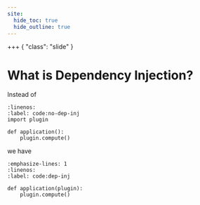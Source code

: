 ```yaml
---
site:
  hide_toc: true
  hide_outline: true
---
```


+++ { "class": "slide" }

# What is Dependency Injection?

Instead of

```{code} python
:linenos:
:label: code:no-dep-inj
import plugin

def application():
    plugin.compute()
```

we have

```{code} python
:emphasize-lines: 1
:linenos:
:label: code:dep-inj

def application(plugin):
    plugin.compute()
```
